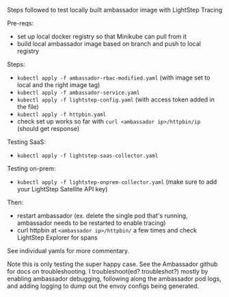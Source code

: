 Steps followed to test locally built ambassador image with LightStep Tracing

Pre-reqs:
- set up local docker registry so that Minikube can pull from it
- build local ambassador image based on branch and push to local registry

Steps:
- `kubectl apply -f ambassador-rbac-modified.yaml` (with image set to local and the right image tag)
- `kubectl apply -f ambassador-service.yaml`
- `kubectl apply -f lightstep-config.yaml` (with access token added in the file)
- `kubectl apply -f httpbin.yaml`
- check set up works so far with `curl <ambassador ip>/httpbin/ip` (should get response)

Testing SaaS:
- `kubectl apply -f lightstep-saas-collector.yaml`

Testing on-prem:
- `kubectl apply -f lightstep-onprem-collector.yaml` (make sure to add your LightStep Satellite API key)

Then:
- restart ambassador (ex. delete the single pod that's running, ambassador needs to be restarted to enable tracing)
- curl httpbin at `<ambassador ip>/httpbin/` a few times and check LightStep Explorer for spans

See individual yamls for more commentary.

Note this is only testing the super happy case. See the Ambassador github for docs on troubleshooting. I troubleshoot(ed? troubleshot?) mostly by enabling ambassador debugging, following along the ambassador pod logs, and adding logging to dump out the envoy configs being generated.
